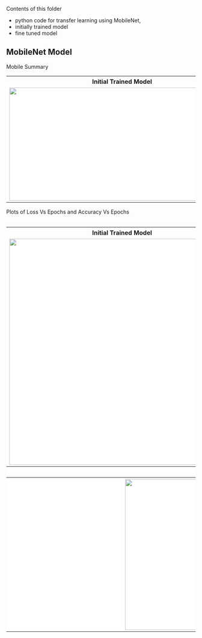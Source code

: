 Contents of this folder 
- python code for transfer learning using MobileNet,
- initially trained model
- fine tuned model 


<h2>MobileNet Model</h2>

<p>Mobile Summary</p>

<table>
  <tr>
    <th>Initial Trained Model</th>
    <th>Fine Tuned Model</th>
  </tr>
  <tr>
    <td style="background-color:#FFFFFF"><img src="https://user-images.githubusercontent.com/97990136/161609652-26ccdd7e-f0a1-47d8-84b5-2d2a7ad7b3f3.jpg" width="600" height="300" align="center"/></td>
    <td style="background-color:#FFFFFF"><img src="https://user-images.githubusercontent.com/97990136/161609650-d4e01d40-375c-46b0-88af-730e96f3610c.jpg" width="600" height="300" align="center"/></td>
  </tr>
<table>

  
<p>Plots of Loss Vs Epochs and Accuracy Vs Epochs</p>


<table>
  <tr>
    <th>Initial Trained Model</th>
    <th>Fine Tuned Model</th>
  </tr>
  <tr>
    <td style="background-color:#FFFFFF"><img src="https://user-images.githubusercontent.com/97990136/160727981-20e0393c-f835-4409-a49e-ab751e8f58e2.jpg" width="600" height="600" align="center"/></td>
    <td style="background-color:#FFFFFF"><img src="https://user-images.githubusercontent.com/97990136/160727935-10af40de-b267-440f-8857-4293bd797cf0.jpg" width="600" height="600" align="center"/></td
  </tr>
  <tr>
    <th colspan="2" style="background-color:#FFFFFF">Confusion Matrix</th>
   
  </tr>
  <tr>
    <th colspan="2" style="background-color:#FFFFFF"><img src="https://user-images.githubusercontent.com/97990136/160727856-1aead61d-7a6d-45ed-8f1b-060df1027a84.jpg" width="600" height="400" align="center"/></th>
   
  </tr>
</table>
